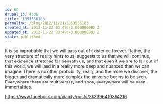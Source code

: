 ```yaml
---
id: 60
drupal_id: 4536
title: '1353556183'
permalink: /blog/2012/11/21/1353556183
created_at: 2012-11-22 03:49:43.000000000 Z
updated_at: 2012-11-22 03:49:43.000000000 Z
state: published
---
```

It is so improbable that we will pass out of existence forever. Rather, the very structure of reality hints to us, suggests to us that we will continue, that existence stretches far beneath us, and that even if we are to fall out of this world, we will land in a reality more deep and nuanced than we can imagine. There is no other probability, really, and the more we discover, the bigger and dramatically more complex the universe begins to be seen. Everywhere there are multiverses, and soon, everywhere will be seen immortalities.

https://www.facebook.com/xianity/posts/363396410364216
